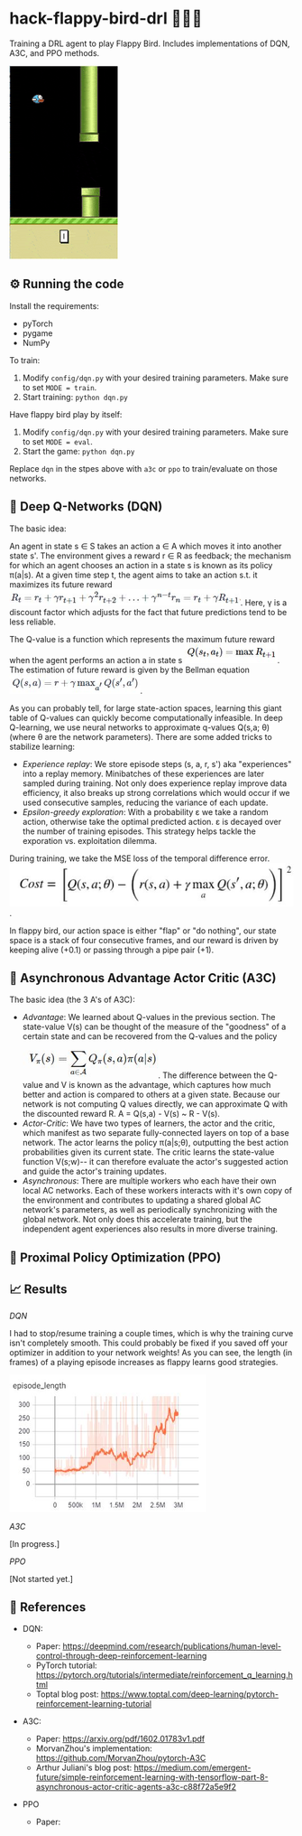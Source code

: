 # hack-flappy-bird-drl 🐣🐥🐤
Training a DRL agent to play Flappy Bird. Includes implementations of DQN, A3C, and PPO methods.

![Demo](doc/dqn_demo_compressed.gif)

## ⚙️ Running the code
Install the requirements:
- pyTorch
- pygame
- NumPy

To train:
1. Modify `config/dqn.py` with your desired training parameters. Make sure to set `MODE = train`.
2. Start training: `python dqn.py`

Have flappy bird play by itself:
1. Modify `config/dqn.py` with your desired training parameters. Make sure to set `MODE = eval`.
2. Start the game: `python dqn.py`

Replace `dqn` in the stpes above with `a3c` or `ppo` to train/evaluate on those networks. 

## 📌 Deep Q-Networks (DQN)

The basic idea: 

An agent in state s ∈ S takes an action a ∈ A which moves it into another state s'. The environment gives a reward r ∈ R as feedback; the mechanism for which an agent chooses an action in a state s is known as its policy π(a|s). At a given time step t, the agent aims to take an action s.t. it maximizes its future reward ![reward](doc/r_t.jpg). Here, γ is a discount factor which adjusts for the fact that future predictions tend to be less reliable. 

The Q-value is a function which represents the maximum future reward when the agent performs an action a in state s ![qval](doc/q.jpg). The estimation of future reward is given by the Bellman equation ![bellman](doc/bellman.jpg).

As you can probably tell, for large state-action spaces, learning this giant table of Q-values can quickly become computationally infeasible. In deep Q-learning, we use neural networks to approximate q-values Q(s,a; θ) (where θ are the network parameters). There are some added tricks to stabilize learning:
- *Experience replay*: We store episode steps (s, a, r, s') aka "experiences" into a replay memory. Minibatches of these experiences are later sampled during training. Not only does experience replay improve data efficiency, it also breaks up strong correlations which would occur if we used consecutive samples, reducing the variance of each update.
- *Epsilon-greedy exploration*: With a probability ε we take a random action, otherwise take the optimal predicted action. ε is decayed over the number of training episodes. This strategy helps tackle the exporation vs. exploitation dilemma.

During training, we take the MSE loss of the temporal difference error. ![cost](doc/dqn_cost.jpg).

In flappy bird, our action space is either "flap" or "do nothing", our state space is a stack of four consecutive frames, and our reward is driven by keeping alive (+0.1) or passing through a pipe pair (+1).

## 📌 Asynchronous Advantage Actor Critic (A3C)

The basic idea (the 3 A's of A3C):

- *Advantage*: We learned about Q-values in the previous section. The state-value V(s) can be thought of the measure of the "goodness" of a certain state and can be recovered from the Q-values and the policy ![value](doc/v.jpg). The difference between the Q-value and V is known as the advantage, which captures how much better and action is compared to others at a given state. Because our network is not computing Q values directly, we can approximate Q with the discounted reward R. A = Q(s,a) - V(s) ~ R - V(s).
- *Actor-Critic*: We have two types of learners, the actor and the critic, which manifest as two separate fully-connected layers on top of a base network. The actor learns the policy π(a|s;θ), outputting the best action probabilities given its current state. The critic learns the state-value function V(s;w)-- it can therefore evaluate the actor's suggested action and guide the actor's training updates. 
- *Asynchronous*: There are multiple workers who each have their own local AC networks. Each of these workers interacts with it's own copy of the environment and contributes to updating a shared global AC network's parameters, as well as periodically synchronizing with the global network. Not only does this accelerate training, but the independent agent experiences also results in more diverse training. 


## 📌 Proximal Policy Optimization (PPO) 

## 📈 Results

*DQN*

I had to stop/resume training a couple times, which is why the training curve isn't completely smooth. This could probably be fixed if you saved off your optimizer in addition to your network weights! As you can see, the length (in frames) of a playing episode increases as flappy learns good strategies.

![Episode lengths](doc/dqn_eplen.jpg)

*A3C*

[In progress.]

*PPO*

[Not started yet.]

## 📖 References
- DQN: 
    - Paper: https://deepmind.com/research/publications/human-level-control-through-deep-reinforcement-learning
    - PyTorch tutorial: https://pytorch.org/tutorials/intermediate/reinforcement_q_learning.html
    - Toptal blog post: https://www.toptal.com/deep-learning/pytorch-reinforcement-learning-tutorial

- A3C: 
    - Paper: https://arxiv.org/pdf/1602.01783v1.pdf
    - MorvanZhou's implementation: https://github.com/MorvanZhou/pytorch-A3C
    - Arthur Juliani's blog post: https://medium.com/emergent-future/simple-reinforcement-learning-with-tensorflow-part-8-asynchronous-actor-critic-agents-a3c-c88f72a5e9f2
    
- PPO
    - Paper:
